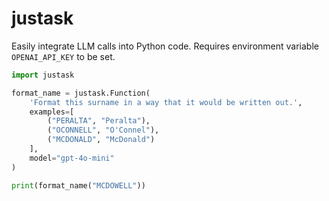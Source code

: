 # justask

Easily integrate LLM calls into Python code. Requires environment variable `OPENAI_API_KEY` to be set.

```python
import justask

format_name = justask.Function(
    'Format this surname in a way that it would be written out.',
    examples=[
        ("PERALTA", "Peralta"),
        ("OCONNELL", "O'Connel"),
        ("MCDONALD", "McDonald")
    ],
    model="gpt-4o-mini"
)

print(format_name("MCDOWELL"))
```
